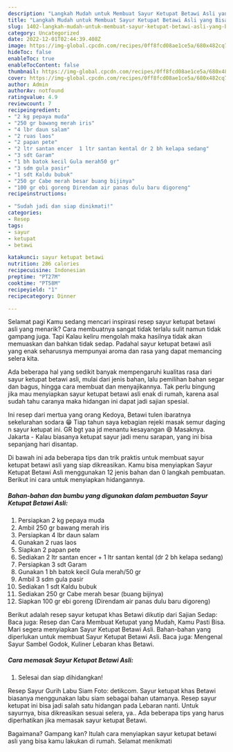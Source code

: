 ```yaml
---
description: "Langkah Mudah untuk Membuat Sayur Ketupat Betawi Asli yang Bisa Manjain Lidah, Buat Buka Puasa}"
title: "Langkah Mudah untuk Membuat Sayur Ketupat Betawi Asli yang Bisa Manjain Lidah, Buat Buka Puasa}"
slug: 1402-langkah-mudah-untuk-membuat-sayur-ketupat-betawi-asli-yang-bisa-manjain-lidah-buat-buka-puasa
category: Uncategorized
date: 2022-12-01T02:44:39.408Z
image: https://img-global.cpcdn.com/recipes/0ff8fcd08ae1ce5a/680x482cq70/sayur-ketupat-betawi-asli-foto-resep-utama.jpg
hideToc: false
enableToc: true
enableTocContent: false
thumbnail: https://img-global.cpcdn.com/recipes/0ff8fcd08ae1ce5a/680x482cq70/sayur-ketupat-betawi-asli-foto-resep-utama.jpg
cover: https://img-global.cpcdn.com/recipes/0ff8fcd08ae1ce5a/680x482cq70/sayur-ketupat-betawi-asli-foto-resep-utama.jpg
author: Admin
authorAv: notfound
ratingvalue: 4.9
reviewcount: 7
recipeingredient:
- "2 kg pepaya muda"
- "250 gr bawang merah iris"
- "4 lbr daun salam"
- "2 ruas laos"
- "2 papan pete"
- "2 ltr santan encer  1 ltr santan kental dr 2 bh kelapa sedang"
- "3 sdt Garam"
- "1 bh batok kecil Gula merah50 gr"
- "3 sdm gula pasir"
- "1 sdt Kaldu bubuk"
- "250 gr Cabe merah besar buang bijinya"
- "100 gr ebi goreng Direndam air panas dulu baru digoreng"
recipeinstructions:

- "Sudah jadi dan siap dinikmati!"
categories:
- Resep
tags:
- sayur
- ketupat
- betawi

katakunci: sayur ketupat betawi 
nutrition: 286 calories
recipecuisine: Indonesian
preptime: "PT27M"
cooktime: "PT58M"
recipeyield: "1"
recipecategory: Dinner

---
```



Selamat pagi Kamu sedang mencari inspirasi resep sayur ketupat betawi asli yang menarik? Cara membuatnya sangat tidak terlalu sulit namun tidak gampang juga. Tapi Kalau keliru mengolah maka hasilnya tidak akan memuaskan dan bahkan tidak sedap. Padahal sayur ketupat betawi asli yang enak seharusnya mempunyai aroma dan rasa yang dapat memancing selera kita.


Ada beberapa hal yang sedikit banyak mempengaruhi kualitas rasa dari sayur ketupat betawi asli, mulai dari jenis bahan, lalu pemilihan bahan segar dan bagus, hingga cara membuat dan menyajikannya. Tak perlu bingung jika mau menyiapkan sayur ketupat betawi asli enak di rumah, karena asal sudah tahu caranya maka hidangan ini dapat jadi sajian spesial.

Ini resep dari mertua yang orang Kedoya, Betawi tulen ibaratnya sekelurahan sodara 😁 Tiap tahun saya kebagian rejeki masak semur daging n sayur ketupat ini. GR bgt yaa jd menantu kesayangan 😄 Masaknya. Jakarta - Kalau biasanya ketupat sayur jadi menu sarapan, yang ini bisa sepanjang hari disantap.


Di bawah ini ada beberapa tips dan trik praktis untuk membuat sayur ketupat betawi asli yang siap dikreasikan. Kamu bisa menyiapkan Sayur Ketupat Betawi Asli menggunakan 12 jenis bahan dan 0 langkah pembuatan. Berikut ini cara untuk menyiapkan hidangannya.

<!--inarticleads1-->

##### Bahan-bahan dan bumbu yang digunakan dalam pembuatan Sayur Ketupat Betawi Asli:

1. Persiapkan 2 kg pepaya muda
1. Ambil 250 gr bawang merah iris
1. Persiapkan 4 lbr daun salam
1. Gunakan 2 ruas laos
1. Siapkan 2 papan pete
1. Sediakan 2 ltr santan encer + 1 ltr santan kental (dr 2 bh kelapa sedang)
1. Persiapkan 3 sdt Garam
1. Gunakan 1 bh batok kecil Gula merah/50 gr
1. Ambil 3 sdm gula pasir
1. Sediakan 1 sdt Kaldu bubuk
1. Sediakan 250 gr Cabe merah besar (buang bijinya)
1. Siapkan 100 gr ebi goreng (Direndam air panas dulu baru digoreng)


Berikut adalah resep sayur ketupat khas Betawi dikutip dari Sajian Sedap: Baca juga: Resep dan Cara Membuat Ketupat yang Mudah, Kamu Pasti Bisa. Mari segera menyiapkan Sayur Ketupat Betawi Asli. Bahan-bahan yang diperlukan untuk membuat Sayur Ketupat Betawi Asli. Baca juga: Mengenal Sayur Sambel Godok, Kuliner Lebaran khas Betawi. 

<!--inarticleads2-->

##### Cara memasak Sayur Ketupat Betawi Asli:


1. Selesai dan siap dihidangkan!

Resep Sayur Gurih Labu Siam Foto: detikcom. Sayur ketupat khas Betawi biasanya menggunakan labu siam sebagai bahan utamanya. Resep sayur ketupat ini bisa jadi salah satu hidangan pada Lebaran nanti. Untuk sayurnya, bisa dikreasikan sesuai selera, ya.. Ada beberapa tips yang harus diperhatikan jika memasak sayur ketupat Betawi. 

Bagaimana? Gampang kan? Itulah cara menyiapkan sayur ketupat betawi asli yang bisa kamu lakukan di rumah. Selamat menikmati
